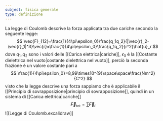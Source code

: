 ```yaml
---
subject: fisica generale
type: definizione
---
```

La legge di Coulomb descrive la forza applicata tra due cariche secondo la seguente legge:
$$
\vec{F}_{12}=\frac{1}{4\pi\epsilon_0}\frac{q_1q_2}{|\vec{r}_2-\vec{r}_1|^3}\vec{r}=\frac{1}{4\pi\epsilon_0}\frac{q_1q_2}{r^2}\hat{u}_r
$$
dove $q_1,q_2$ sono i valori delle [[Carica elettrica|cariche]], $\epsilon_0$ è la [[Costante dielettrica nel vuoto|costante dielettrica nel vuoto]], perciò la seconda frazione è un valore costante pari a
$$
\frac{1}{4\pi\epsilon_0}=8,99\times10^{9}\space\space\frac{Nm^2}{C^2}
$$
visto che la legge descrive una forza sappiamo che è applicabile il [[Principio di sovrapposizione|principio di sovrapposizione]], quindi in un sistema di [[Carica elettrica|cariche]] 
$$
\vec{F}_{\text{tot}}=\sum\vec{F}_i
$$
![[Legge di Coulomb.excalidraw]]